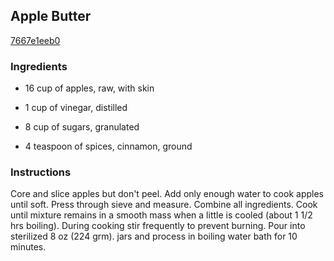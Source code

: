 ## Apple Butter

[7667e1eeb0](http://online-cookbook.com/goto/cook/rpage/0001AC)

### Ingredients

 - 16 cup of apples, raw, with skin

 - 1 cup of vinegar, distilled

 - 8 cup of sugars, granulated

 - 4 teaspoon of spices, cinnamon, ground

### Instructions

Core and slice apples but don't peel. Add only enough water to cook apples until soft. Press through sieve and measure. Combine all ingredients. Cook until mixture remains in a smooth mass when a little is cooled (about 1 1/2 hrs boiling). During cooking stir frequently to prevent burning. Pour into sterilized 8 oz (224 grm). jars and process in boiling water bath for 10 minutes.
